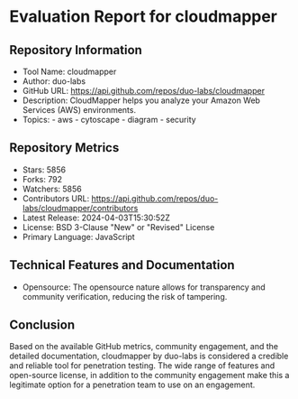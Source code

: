 # Evaluation Report for cloudmapper

## Repository Information

* Tool Name: cloudmapper
* Author: duo-labs
* GitHub URL: https://api.github.com/repos/duo-labs/cloudmapper
* Description:  CloudMapper helps you analyze your Amazon Web Services (AWS) environments.
* Topics: 
      - aws
      - cytoscape
      - diagram
      - security
  
## Repository Metrics

* Stars: 5856
* Forks: 792
* Watchers: 5856
* Contributors URL: https://api.github.com/repos/duo-labs/cloudmapper/contributors 
* Latest Release: 2024-04-03T15:30:52Z
* License: BSD 3-Clause "New" or "Revised" License
* Primary Language: JavaScript

## Technical Features and Documentation

* Opensource: The opensource nature allows for transparency and community verification, reducing the risk of tampering.

## Conclusion

Based on the available GitHub metrics, community engagement, and the detailed documentation, cloudmapper by duo-labs is considered a credible and reliable tool for penetration testing. The wide range of features and open-source license, in addition to the community engagement make this a legitimate option for a penetration team to use on an engagement.